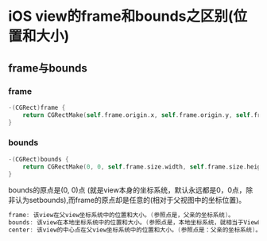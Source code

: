 # iOS view的frame和bounds之区别(位置和大小)

## frame与bounds

### frame

``` objective-c
-(CGRect)frame {
	return CGRectMake(self.frame.origin.x, self.frame.origin.y, self.frame.size.width, self.frame.size.height);
}
```

### bounds

``` objective-c
-(CGRect)bounds {
	return CGRectMake(0, 0, self.frame.size.width, self.frame.size.height);
}
```

bounds的原点是(0, 0)点 (就是view本身的坐标系统，默认永远都是0，0点，除非认为setbounds),而frame的原点却是任意的(相对于父视图中的坐标位置)。

``` objective-c
frame: 该view在父view坐标系统中的位置和大小。(参照点是，父亲的坐标系统)。
bounds: 该view在本地坐标系统中的位置和大小。(参照点是，本地坐标系统，就相当于ViewB自己的坐标系统，以0,0点为起点)
center: 该view的中心点在父view坐标系统中的位置和大小。(参照点是：父亲的坐标系统)。
```